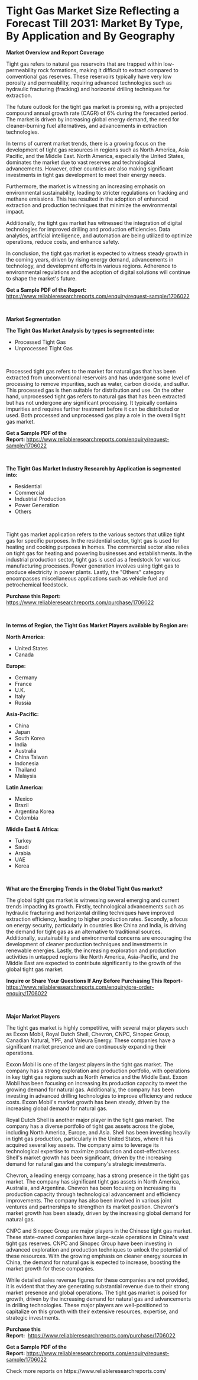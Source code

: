 <p><h1>Tight Gas Market Size Reflecting a Forecast Till 2031: Market By Type, By Application and By Geography</h1></p><p><strong>Market Overview and Report Coverage</strong></p>
<p><p>Tight gas refers to natural gas reservoirs that are trapped within low-permeability rock formations, making it difficult to extract compared to conventional gas reserves. These reservoirs typically have very low porosity and permeability, requiring advanced technologies such as hydraulic fracturing (fracking) and horizontal drilling techniques for extraction.</p><p>The future outlook for the tight gas market is promising, with a projected compound annual growth rate (CAGR) of 6% during the forecasted period. The market is driven by increasing global energy demand, the need for cleaner-burning fuel alternatives, and advancements in extraction technologies.</p><p>In terms of current market trends, there is a growing focus on the development of tight gas resources in regions such as North America, Asia Pacific, and the Middle East. North America, especially the United States, dominates the market due to vast reserves and technological advancements. However, other countries are also making significant investments in tight gas development to meet their energy needs.</p><p>Furthermore, the market is witnessing an increasing emphasis on environmental sustainability, leading to stricter regulations on fracking and methane emissions. This has resulted in the adoption of enhanced extraction and production techniques that minimize the environmental impact.</p><p>Additionally, the tight gas market has witnessed the integration of digital technologies for improved drilling and production efficiencies. Data analytics, artificial intelligence, and automation are being utilized to optimize operations, reduce costs, and enhance safety.</p><p>In conclusion, the tight gas market is expected to witness steady growth in the coming years, driven by rising energy demand, advancements in technology, and development efforts in various regions. Adherence to environmental regulations and the adoption of digital solutions will continue to shape the market's future.</p></p>
<p><strong>Get a Sample PDF of the Report:</strong> <a href="https://www.reliableresearchreports.com/enquiry/request-sample/1706022">https://www.reliableresearchreports.com/enquiry/request-sample/1706022</a></p>
<p>&nbsp;</p>
<p><strong>Market Segmentation</strong></p>
<p><strong>The Tight Gas Market Analysis by types is segmented into:</strong></p>
<p><ul><li>Processed Tight Gas</li><li>Unprocessed Tight Gas</li></ul></p>
<p>&nbsp;</p>
<p><p>Processed tight gas refers to the market for natural gas that has been extracted from unconventional reservoirs and has undergone some level of processing to remove impurities, such as water, carbon dioxide, and sulfur. This processed gas is then suitable for distribution and use. On the other hand, unprocessed tight gas refers to natural gas that has been extracted but has not undergone any significant processing. It typically contains impurities and requires further treatment before it can be distributed or used. Both processed and unprocessed gas play a role in the overall tight gas market.</p></p>
<p><strong>Get a Sample PDF of the Report:</strong>&nbsp;<a href="https://www.reliableresearchreports.com/enquiry/request-sample/1706022">https://www.reliableresearchreports.com/enquiry/request-sample/1706022</a></p>
<p>&nbsp;</p>
<p><strong>The Tight Gas Market Industry Research by Application is segmented into:</strong></p>
<p><ul><li>Residential</li><li>Commercial</li><li>Industrial Production</li><li>Power Generation</li><li>Others</li></ul></p>
<p>&nbsp;</p>
<p><p>Tight gas market application refers to the various sectors that utilize tight gas for specific purposes. In the residential sector, tight gas is used for heating and cooking purposes in homes. The commercial sector also relies on tight gas for heating and powering businesses and establishments. In the industrial production sector, tight gas is used as a feedstock for various manufacturing processes. Power generation involves using tight gas to produce electricity in power plants. Lastly, the "Others" category encompasses miscellaneous applications such as vehicle fuel and petrochemical feedstock.</p></p>
<p><strong>Purchase this Report:</strong>&nbsp; <a href="https://www.reliableresearchreports.com/purchase/1706022">https://www.reliableresearchreports.com/purchase/1706022</a></p>
<p>&nbsp;</p>
<p><strong>In terms of Region, the Tight Gas Market Players available by Region are:</strong></p>
<p>
    <p> <strong> North America: </strong>
        <ul>
            <li>United States</li>
            <li>Canada</li>
        </ul>
        </p> 
    <p> <strong> Europe: </strong>
        <ul>
            <li>Germany</li>
            <li>France</li>
            <li>U.K.</li>
            <li>Italy</li>
            <li>Russia</li>
        </ul>
        </p> 
    <p> <strong> Asia-Pacific: </strong>
        <ul>
            <li>China</li>
            <li>Japan</li>
            <li>South Korea</li>
            <li>India</li>
            <li>Australia</li>
            <li>China Taiwan</li>
            <li>Indonesia</li>
            <li>Thailand</li>
            <li>Malaysia</li>
        </ul>
        </p> 
    <p> <strong> Latin America: </strong>
        <ul>
            <li>Mexico</li>
            <li>Brazil</li>
            <li>Argentina Korea</li>
            <li>Colombia</li>
        </ul>
        </p> 
    <p> <strong> Middle East & Africa: </strong>
        <ul>
            <li>Turkey</li>
            <li>Saudi</li>
            <li>Arabia</li>
            <li>UAE</li>
            <li>Korea</li>
        </ul>
    </p>
    </p>
<p>&nbsp;</p>
<p><strong>What are the Emerging Trends in the Global Tight Gas market?</strong></p>
<p><p>The global tight gas market is witnessing several emerging and current trends impacting its growth. Firstly, technological advancements such as hydraulic fracturing and horizontal drilling techniques have improved extraction efficiency, leading to higher production rates. Secondly, a focus on energy security, particularly in countries like China and India, is driving the demand for tight gas as an alternative to traditional sources. Additionally, sustainability and environmental concerns are encouraging the development of cleaner production techniques and investments in renewable energies. Lastly, the increasing exploration and production activities in untapped regions like North America, Asia-Pacific, and the Middle East are expected to contribute significantly to the growth of the global tight gas market.</p></p>
<p><strong>Inquire or Share Your Questions If Any Before Purchasing This Report</strong>- <a href="https://www.reliableresearchreports.com/enquiry/pre-order-enquiry/1706022">https://www.reliableresearchreports.com/enquiry/pre-order-enquiry/1706022</a></p>
<p>&nbsp;</p>
<p><strong>Major Market Players</strong></p>
<p><p>The tight gas market is highly competitive, with several major players such as Exxon Mobil, Royal Dutch Shell, Chevron, CNPC, Sinopec Group, Canadian Natural, YPF, and Valeura Energy. These companies have a significant market presence and are continuously expanding their operations.</p><p>Exxon Mobil is one of the largest players in the tight gas market. The company has a strong exploration and production portfolio, with operations in key tight gas regions such as North America and the Middle East. Exxon Mobil has been focusing on increasing its production capacity to meet the growing demand for natural gas. Additionally, the company has been investing in advanced drilling technologies to improve efficiency and reduce costs. Exxon Mobil's market growth has been steady, driven by the increasing global demand for natural gas.</p><p>Royal Dutch Shell is another major player in the tight gas market. The company has a diverse portfolio of tight gas assets across the globe, including North America, Europe, and Asia. Shell has been investing heavily in tight gas production, particularly in the United States, where it has acquired several key assets. The company aims to leverage its technological expertise to maximize production and cost-effectiveness. Shell's market growth has been significant, driven by the increasing demand for natural gas and the company's strategic investments.</p><p>Chevron, a leading energy company, has a strong presence in the tight gas market. The company has significant tight gas assets in North America, Australia, and Argentina. Chevron has been focusing on increasing its production capacity through technological advancement and efficiency improvements. The company has also been involved in various joint ventures and partnerships to strengthen its market position. Chevron's market growth has been steady, driven by the increasing global demand for natural gas.</p><p>CNPC and Sinopec Group are major players in the Chinese tight gas market. These state-owned companies have large-scale operations in China's vast tight gas reserves. CNPC and Sinopec Group have been investing in advanced exploration and production techniques to unlock the potential of these resources. With the growing emphasis on cleaner energy sources in China, the demand for natural gas is expected to increase, boosting the market growth for these companies.</p><p>While detailed sales revenue figures for these companies are not provided, it is evident that they are generating substantial revenue due to their strong market presence and global operations. The tight gas market is poised for growth, driven by the increasing demand for natural gas and advancements in drilling technologies. These major players are well-positioned to capitalize on this growth with their extensive resources, expertise, and strategic investments.</p></p>
<p><strong>Purchase this Report:</strong>&nbsp;&nbsp;<a href="https://www.reliableresearchreports.com/purchase/1706022">https://www.reliableresearchreports.com/purchase/1706022</a></p>
<p></p>
<p><strong>Get a Sample PDF of the Report:</strong>&nbsp;<a href="https://www.reliableresearchreports.com/enquiry/request-sample/1706022">https://www.reliableresearchreports.com/enquiry/request-sample/1706022</a></p>
<p>Check more reports on https://www.reliableresearchreports.com/</p>
